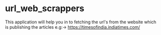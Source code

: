 # url_web_scrappers
This application will help you in to fetching the url's from the website which is publishing the articles
e.g:-> https://timesofindia.indiatimes.com/
